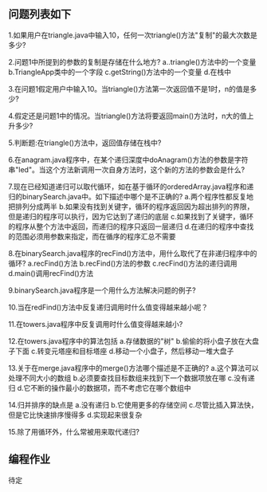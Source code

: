 ## 问题列表如下

1.如果用户在triangle.java中输入10，任何一次triangle()方法"复制"的最大次数是多少?

2.问题1中所提到的参数的复制是存储在什么地方?
a..triangle()方法中的一个变量
b.TriangleApp类中的一个字段
c.getString()方法中的一个变量
d.在栈中

3.在问题1假定用户中输入10。当triangle()方法第一次返回值不是1时，n的值是多少?

4.假定还是问题1中的情况。当triangle()方法将要返回main()方法时，n大的值上升多少?


5.判断题:在triangle()方法中，返回值存储在栈中?


6.在anagram.java程序中，在某个递归深度中doAnagram()方法的参数是字符串"led"。当这个方法新调用一次自身方法时，这个新的方法的参数会是什么?


7.现在已经知道递归可以取代循环，如在基于循环的orderedArray.java程序和递归的binarySearch.java中。如下描述中哪个是不正确的?
a.两个程序性都反复地把排列分成两半
b.如果没有找到关键字，循环的程序返回因为超出排列的界限，但是递归的程序可以执行，因为它达到了递归的底层
c.如果找到了关键字，循环的程序从整个方法中返回，而递归的程序只返回一层递归
d.在递归的程序中查找的范围必须用参数来指定，而在循序的程序汇总不需要

8.在binarySearch.java程序的recFind()方法中，用什么取代了在非递归程序中的循环?
a.recFind()方法
b.recFind()方法的参数
c.recFind()方法的递归调用
d.main()调用recFind()方法

9.binarySearch.java程序是一个用什么方法解决问题的例子?

10.当在redFind()方法中反复递归调用时什么值变得越来越小呢？

11.在towers.java程序中反复调用时什么值变得越来越小?

12.在towers.java程序中的算法包括
a.存储数据的"树"
b.偷偷的将小盘子放在大盘子下面
c.转变元塔座和目标塔座
d.移动一个小盘子，然后移动一堆大盘子

13.关于在merge.java程序中的merge()方法哪个描述是不正确的?
a.这个算法可以处理不同大小的数组
b.必须要查找目标数组来找到下一个数据项放在哪
c.没有递归
d.它不断的操作最小的数据项，而不考虑它在哪个数组中

14.归并排序的缺点是
a.没有递归
b.它使用更多的存储空间
c.尽管比插入算法快，但是它比快速排序慢得多
d.实现起来很复杂

15.除了用循环外，什么常被用来取代递归?

## 编程作业
待定
